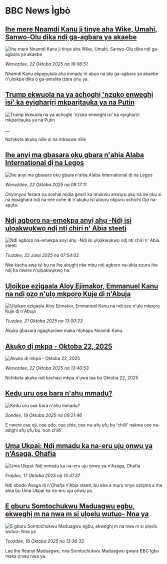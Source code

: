 # BBC News Ìgbò## [Ihe mere Nnamdi Kanu ji tinye aha Wike, Umahi, Sanwo-Olu dịka ndị ga-agbara ya akaebe](https://www.bbc.com/igbo/articles/c3w91y6xnzlo?at_medium=RSS&at_campaign=rss?at_campaign=githubrss)![Ihe mere Nnamdi Kanu ji tinye aha Wike, Umahi, Sanwo-Olu dịka ndị ga-agbara ya akaebe](https://ichef.bbci.co.uk/ace/ws/240/cpsprodpb/74b5/live/049fb9e0-af70-11f0-b2a1-6f537f66f9aa.jpg)_Wenezdee, 22 Ọktoba 2025 na 18:06:51_Nnamdi Kanu akpọpụtala aha mmadụ iri abụọ na atọ ga-agbara ya akaebe n'ụlọikpe dịka ọ ga-amalite ịzara ọnụ ya.## [Trump ekwuola na ya achọghị 'nzukọ enweghị isi' ka eyigharịrị mkparịtaụka ya na Putin](https://www.bbc.co.uk/igbo/live/c3w52xlgxxpt?at_medium=RSS&at_campaign=rss?at_campaign=githubrss)![Trump ekwuola na ya achọghị 'nzukọ enweghị isi' ka eyigharịrị mkparịtaụka ya na Putin](https://ichef.bbci.co.uk/ace/standard/240/cpsprodpb/5d61/live/a49ce230-af1e-11f0-aa13-0b0479f6f42a.jpg)__Nchịkọta akụkọ niile si na mbaụwa niile## [Ihe anyị ma gbasara ọkụ gbara n'ahịa Alaba International dị na Legọs](https://www.bbc.com/igbo/articles/cy0yd569e7go?at_medium=RSS&at_campaign=rss?at_campaign=githubrss)![Ihe anyị ma gbasara ọkụ gbara n'ahịa Alaba International dị na Legọs](https://ichef.bbci.co.uk/ace/ws/240/cpsprodpb/7964/live/a6089870-af24-11f0-b2a1-6f537f66f9aa.jpg)_Wenezdee, 22 Ọktoba 2025 na 09:17:11_Onyonyoo fesara na soshal midịa gosiri ka nnukwu anwụrụ ọkụ na ire ọkụ si na mpaghara ndị na-ere oche dị n'akụkụ isi ụlọọrụ okpuru ọchịchị Ojo na-apụta.## [Ndị agboro na-emekpa anyị ahụ -Ndị isi ụlọakwụkwọ ndị ntị chiri n' Abia steeti ](https://www.bbc.com/igbo/articles/c5ykzxqqjz2o?at_medium=RSS&at_campaign=rss?at_campaign=githubrss)![Ndị agboro na-emekpa anyị ahụ -Ndị isi ụlọakwụkwọ ndị ntị chiri n' Abia steeti ](https://ichef.bbci.co.uk/ace/ws/240/cpsprodpb/594f/live/35d7a8a0-6ff2-11f0-af20-030418be2ca5.jpg)_Tiuzdee, 22 Julaị 2025 na 07:54:02_Nke kacha awa isi bụ na ihe abụghị nke mbụ ndị agboro na-abịa ezuru ihe ndị ha nwere n'ụlọakwụkwọ ha.## [Ụlọikpe ezigaala Aloy Ejimakor, Emmanuel Kanu na ndị ọzọ n'ụlọ mkpọrọ Kuje dị n'Abuja](https://www.bbc.com/igbo/articles/cn091rn72k9o?at_medium=RSS&at_campaign=rss?at_campaign=githubrss)![Ụlọikpe ezigaala Aloy Ejimakor, Emmanuel Kanu na ndị ọzọ n'ụlọ mkpọrọ Kuje dị n'Abuja](https://ichef.bbci.co.uk/ace/ws/240/cpsprodpb/acca/live/3a474cc0-ae85-11f0-ba75-093eca1ac29b.png)_Tiuzdee, 21 Ọktoba 2025 na 13:00:23_Akụkọ gbasara ngagharịiwe maka ntọhapụ Nnamdi Kanu.## [Akụkọ dị mkpa - Ọktoba 22, 2025](https://www.bbc.com/igbo/articles/c5yk0k4y23qo?at_medium=RSS&at_campaign=rss?at_campaign=githubrss)![Akụkọ dị mkpa - Ọktoba 22, 2025](https://ichef.bbci.co.uk/ace/ws/240/cpsprodpb/f1a0/live/52df1610-60be-11f0-a40e-a1af2950b220.jpg)_Wenezdee, 22 Ọktoba 2025 na 13:40:53_Nchikọta akụkọ ndị kachasị mkpa n'ụwa taa bụ Ọktoba 22, 2025## [Kedụ uru ose bara n'ahụ mmadụ?](https://www.bbc.com/igbo/articles/cq50l6xydv5o?at_medium=RSS&at_campaign=rss?at_campaign=githubrss)![Kedụ uru ose bara n'ahụ mmadụ?](https://ichef.bbci.co.uk/ace/ws/240/cpsprodpb/8f2c/live/eebf29e0-acbc-11f0-ba75-093eca1ac29b.jpg)_Sọndee, 19 Ọktoba 2025 na 09:21:46_E nwere ose oji, ose odo, ose uhie, ose na-afụ ụfụ bụ 'chilli' nakwa ose na-adighi afụ ụfụ bụ 'non chilli'.## [Uma Ukpai: Ndị mmadụ ka na-eru uju ọnwụ ya n'Asaga, Ohafia](https://www.bbc.com/igbo/articles/cp97r4p25vno?at_medium=RSS&at_campaign=rss?at_campaign=githubrss)![Uma Ukpai: Ndị mmadụ ka na-eru uju ọnwụ ya n'Asaga, Ohafia](https://ichef.bbci.co.uk/ace/ws/240/cpsprodpb/75a0/live/7a11a930-ab70-11f0-ba75-093eca1ac29b.jpg)_Fraịdee, 17 Ọktoba 2025 na 15:41:37_Ndị obodo Asaga dị n'Ọhafịa n'Abịa steeti, bụ ebe a mụrụ onye oziọma a ma ama bụ Uma Ukpai ka na-eru uju ọnwụ ya.## [E  gburu Somtochukwu Maduagwu egbu, ekweghị m na nwa m si ụlọelu wutuo- Nna ya](https://www.bbc.com/igbo/articles/c9861v9yjvlo?at_medium=RSS&at_campaign=rss?at_campaign=githubrss)![E  gburu Somtochukwu Maduagwu egbu, ekweghị m na nwa m si ụlọelu wutuo- Nna ya](https://ichef.bbci.co.uk/ace/ws/240/cpsprodpb/9ef8/live/b3750640-ac1f-11f0-aa13-0b0479f6f42a.jpg)_Tọọzdee, 16 Ọktoba 2025 na 13:36:33_Lee ihe Ifeanyi Maduagwu, nna Somtochukwu Maduagwu gwara BBC Igbo maka ọnwụ nwa ya.